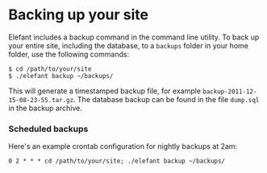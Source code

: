 # Backing up your site

Elefant includes a backup command in the command line utility. To back up your entire site, including the database, to a `backups` folder in your home folder, use the following commands:

~~~
$ cd /path/to/your/site
$ ./elefant backup ~/backups/
~~~

This will generate a timestamped backup file, for example `backup-2011-12-15-08-23-55.tar.gz`. The database backup can be found in the file `dump.sql` in the backup archive.

### Scheduled backups

Here's an example crontab configuration for nightly backups at 2am:

~~~
0 2 * * * cd /path/to/your/site; ./elefant backup ~/backups/
~~~
